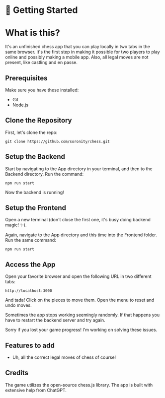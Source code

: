 # 🚀 Getting Started

# What is this?

It's an unfinished chess app that you can play locally in two tabs in the same browser. It's the first step in making it possible for two players to play online and possibly making a mobile app. Also, all legal moves are not present, like castling and en passe.

## Prerequisites

Make sure you have these installed:

- Git
- Node.js

## Clone the Repository

First, let's clone the repo:

`git clone https://github.com/soronity/chess.git`

## Setup the Backend

Start by navigating to the App directory in your terminal, and then to the Backend directory. Run the command:

`npm run start`

Now the backend is running!

## Setup the Frontend

Open a new terminal (don't close the first one, it's busy doing backend magic! ✨).

Again, navigate to the App directory and this time into the Frontend folder. Run the same command:

`npm run start`

## Access the App

Open your favorite browser and open the following URL in two different tabs:

`http://localhost:3000`

And tada! Click on the pieces to move them. Open the menu to reset and undo moves. 

Sometimes the app stops working seemingly randomly. If that happens you have to restart the backend server and try again. 

Sorry if you lost your game progress! I'm working on solving these issues.

## Features to add

- Uh, all the correct legal moves of chess of course!

## Credits

The game utilizes the open-source chess.js library. The app is built with extensive help from ChatGPT. 
